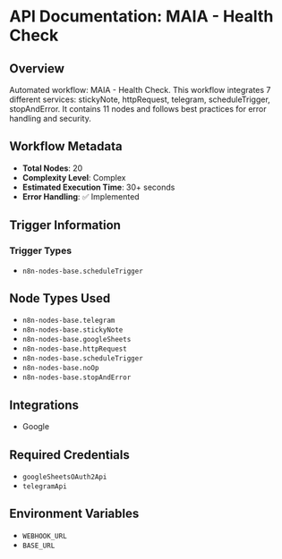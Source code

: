 # API Documentation: MAIA - Health Check

## Overview
Automated workflow: MAIA - Health Check. This workflow integrates 7 different services: stickyNote, httpRequest, telegram, scheduleTrigger, stopAndError. It contains 11 nodes and follows best practices for error handling and security.

## Workflow Metadata
- **Total Nodes**: 20
- **Complexity Level**: Complex
- **Estimated Execution Time**: 30+ seconds
- **Error Handling**: ✅ Implemented

## Trigger Information
### Trigger Types
- `n8n-nodes-base.scheduleTrigger`

## Node Types Used
- `n8n-nodes-base.telegram`
- `n8n-nodes-base.stickyNote`
- `n8n-nodes-base.googleSheets`
- `n8n-nodes-base.httpRequest`
- `n8n-nodes-base.scheduleTrigger`
- `n8n-nodes-base.noOp`
- `n8n-nodes-base.stopAndError`

## Integrations
- Google

## Required Credentials
- `googleSheetsOAuth2Api`
- `telegramApi`

## Environment Variables
- `WEBHOOK_URL`
- `BASE_URL`
